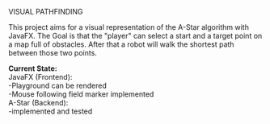 VISUAL PATHFINDING

This project aims for a visual representation of the A-Star algorithm with JavaFX.
The Goal is that the "player" can select a start and a target point on a map full of obstacles.
After that a robot will walk the shortest path between those two points.

**Current State:**<br>
JavaFX (Frontend):<br>
-Playground can be rendered<br>
-Mouse following field marker implemented
<br>A-Star (Backend):<br>
-implemented and tested


